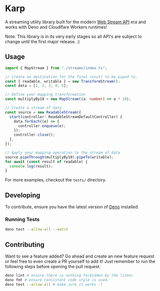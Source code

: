 # Karp

A streaming utility library built for the modern
[Web Stream API](https://developer.mozilla.org/en-US/docs/Web/API/Streams_API)
era and works with Deno and Cloudlfare Workers runtimes!

Note: This library is in its very early stages so all API's are subject to
change until the first major release. :)

## Usage

```ts
import { MapStream } from "./streams/index.ts";

// Create an destination for the final result to be piped to.
const { readable, writable } = new TransformStream();
const data = [1, 2, 3, 4, 5];

// Define your mapping transformation
const multiplyBy10 = new MapStream((a: number) => a * 10);

// Create a stream of data
const source = new ReadableStream({
  start(controller: ReadableStreamDefaultController) {
    data.forEach((e) => {
      controller.enqueue(e);
    });
    controller.close();
  },
});

// Apply your mapping operation to the stream of data
source.pipeThrough(multiplyBy10).pipeTo(writable);
for await (const result of readable) {
  console.log(result);
}
```

For more examples, checkout the `tests/` directory.

## Developing

To contribute, ensure you have the latest version of [Deno](https://deno.land/)
installed.

### Running Tests

```bash
deno test --allow-all --watch
```

## Contributing

Want to see a feature added? Go ahead and create an new feature request or feel
free to even create a PR yourself to add it! Just remember to run the following
steps before opening the pull request.

```bash
deno lint # ensure there is nothing forbidden by the linter
deno fmt # ensure consistent code style is used.
deno test --allow-all # make sure it works :)
```
